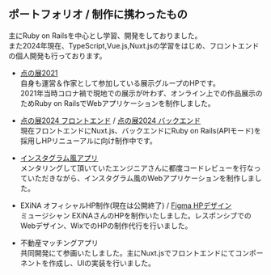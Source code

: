 

## ポートフォリオ / 制作に携わったもの
主にRuby on Railsを中心とし学習、開発をしておりました。
<br>また2024年現在、TypeScript,Vue.js,Nuxt.jsの学習をはじめ、フロントエンドの個人開発も行っております。

- [点の展2021](https://github.com/carolina-pon/tennoten)
<br>自身も運営＆作家として参加している展示グループのHPです。
<br>2021年当時コロナ禍で現地での展示が叶わず、オンライン上での作品展示のためRuby on RailsでWebアプリケーションを制作しました。
- [点の展2024 フロントエンド](https://github.com/carolina-pon/tennoten-front-v2) / [点の展2024 バックエンド](https://github.com/carolina-pon/tennoten-v2)
<br>現在フロントエンドにNuxt.js、バックエンドにRuby on Rails(APIモード)を採用しHPリニューアルに向け制作中です。

- [インスタグラム風アプリ](https://github.com/carolina-pon/insta-clone)
<br>メンタリングして頂いていたエンジニアさんに都度コードレビューを行なっていただきながら、インスタグラム風のWebアプリケーションを制作しました。

- EXiNA オフィシャルHP制作(現在は公開終了) / [Figma HPデザイン](https://www.figma.com/design/Cd0yFi02w5gdrzbpzcHzyp/EXiNA-HP?node-id=0-1&t=S2bprL848NGhCZl0-1)
<br>ミュージシャン EXiNAさんのHPを制作いたしました。レスポンシブでのWebデザイン、WixでのHPの制作代行を行いました。

- 不動産マッチングアプリ
<br>共同開発にて参画いたしました。主にNuxt.jsでフロントエンドにてコンポーネントを作成し、UIの実装を行いました。
